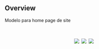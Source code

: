 ## Overview

Modelo para home page de site

<h1 align="center">

![](img/portifolio1.png)
![](img/portifolio2.png)
![](img/portifolio3.png)

</h1>
